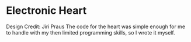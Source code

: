 # Electronic Heart

Design Credit: Jiri Praus
The code for the heart was simple enough for me to handle with my then limited programming skills, so I wrote it myself.
